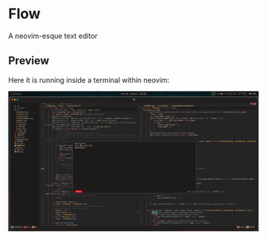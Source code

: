 # Flow
A neovim-esque text editor

## Preview

Here it is running inside a terminal within neovim:

![Example](./docs/example.png) 
